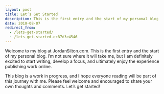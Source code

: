 ```yaml
---
layout: post
title: Let’s Get Started
description: This is the first entry and the start of my personal blog. I’m not sure where it will take me, but I am definitely excited to start writing and publishing work online.
date: 2010-08-07
redirect_from:
  - /lets-get-started/
  - /lets-get-started-ec87d3e4546
---
```


Welcome to my blog at JordanSilton.com. This is the first entry and the start of my personal blog. I’m not sure where it will take me, but I am definitely excited to start writing, develop a focus, and ultimately enjoy the experience publishing work online.

This blog is a work in progress, and I hope everyone reading will be part of this journey with me. Please feel welcome and encouraged to share your own thoughts and comments. Let’s get started!